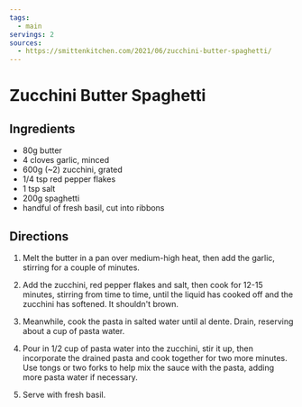 ```yaml
---
tags:
  - main
servings: 2
sources:
  - https://smittenkitchen.com/2021/06/zucchini-butter-spaghetti/
---
```


# Zucchini Butter Spaghetti

## Ingredients

- 80g butter
- 4 cloves garlic, minced
- 600g (~2) zucchini, grated
- 1/4 tsp red pepper flakes
- 1 tsp salt
- 200g spaghetti
- handful of fresh basil, cut into ribbons

## Directions

1. Melt the butter in a pan over medium-high heat, then add the garlic, stirring for a couple of minutes.

2. Add the zucchini, red pepper flakes and salt, then cook for 12-15 minutes, stirring from time to time, until the liquid has cooked off and the zucchini has softened. It shouldn't brown.

3. Meanwhile, cook the pasta in salted water until al dente. Drain, reserving about a cup of pasta water.

4. Pour in 1/2 cup of pasta water into the zucchini, stir it up, then incorporate the drained pasta and cook together for two more minutes. Use tongs or two forks to help mix the sauce with the pasta, adding more pasta water if necessary.

5. Serve with fresh basil.
